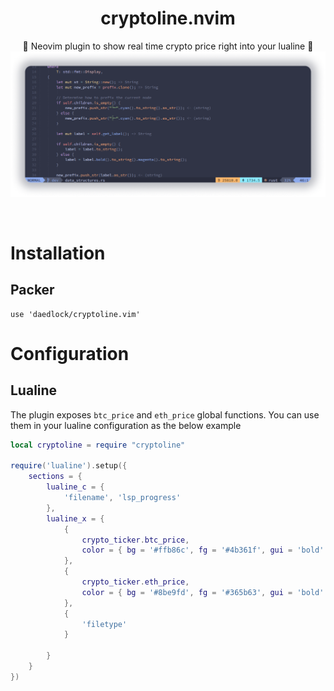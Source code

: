 <h1 align="center">cryptoline.nvim</h1>
<p align="center">
🚀 Neovim plugin to show real time crypto price right into your lualine 🚀
<img src="assets/screen3.png"/>
</p>



<br/>


# Installation
## Packer
```
use 'daedlock/cryptoline.vim'
```

# Configuration
## Lualine

The plugin exposes `btc_price` and `eth_price` global functions. You can use them in your lualine configuration as the below example
```lua
local cryptoline = require "cryptoline"

require('lualine').setup({
    sections = {
        lualine_c = {
            'filename', 'lsp_progress'
        },
        lualine_x = {
            {
                crypto_ticker.btc_price,
                color = { bg = '#ffb86c', fg = '#4b361f', gui = 'bold' }
            },
            {
                crypto_ticker.eth_price,
                color = { bg = '#8be9fd', fg = '#365b63', gui = 'bold' }
            },
            {
                'filetype'
            }

        }
    }
})

```

